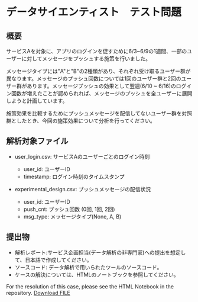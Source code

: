 # データサイエンティスト　テスト問題

## 概要

サービスAを対象に、アプリのログインを促すために6/3~6/9の1週間、一部のユーザーに対してメッセージをプッシュする施策を行いました。

メッセージタイプには"A"と"B"の2種類があり、それぞれ受け取るユーザー群が異なります。メッセージのプッシュ回数については1回のユーザー群と2回のユーザー群があります。メッセージプッシュの効果として翌週(6/10 ~ 6/16)のログイン回数が増えたことが認められれば、メッセージのプッシュを全ユーザーに展開しようと計画しています。

施策効果を比較するためにプッシュメッセージを配信してないユーザー群を対照群としたとき、今回の施策効果について分析を行ってください。

## 解析対象ファイル

* user_login.csv: サービスAのユーザーごとのログイン時刻
    * user_id: ユーザーID
    * timestamp: ログイン時刻のタイムスタンプ

* experimental_design.csv: プッシュメッセージの配信状況
    * user_id: ユーザーID
    * push_cnt: プッシュ回数 (0回, 1回, 2回)
    * msg_type: メッセージタイプ(None, A, B)
    
## 提出物

* 解析レポート:サービス企画担当(データ解析の非専門家)への提出を想定して、日本語で作成してください。
* ソースコード: データ解析で用いられたツールのソースコード。
* ケースの解決については、HTMLのノートブックを参照してください。

For the resolution of this case, please see the HTML Notebook in the repository.
<a id="raw-url" href="https://github.com/fkaminishi/push_notification_test/blob/master/DS_test%20vKaminishi.nb.html" download>Download FILE</a>
